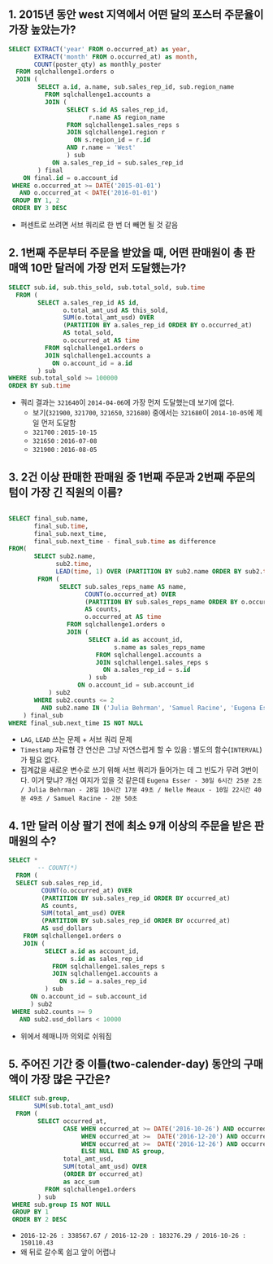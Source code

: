 ## 1. 2015년 동안 west 지역에서 어떤 달의 포스터 주문율이 가장 높았는가?
```sql
SELECT EXTRACT('year' FROM o.occurred_at) as year,
       EXTRACT('month' FROM o.occurred_at) as month,
       COUNT(poster_qty) as monthly_poster
  FROM sqlchallenge1.orders o
  JOIN (
        SELECT a.id, a.name, sub.sales_rep_id, sub.region_name
          FROM sqlchallenge1.accounts a
          JOIN (
                SELECT s.id AS sales_rep_id, 
                      r.name AS region_name
                FROM sqlchallenge1.sales_reps s
                JOIN sqlchallenge1.region r
                  ON s.region_id = r.id 
                AND r.name = 'West'
                ) sub 
            ON a.sales_rep_id = sub.sales_rep_id
        ) final
    ON final.id = o.account_id
 WHERE o.occurred_at >= DATE('2015-01-01') 
   AND o.occurred_at < DATE('2016-01-01')
 GROUP BY 1, 2
 ORDER BY 3 DESC
```
- 퍼센트로 쓰려면 서브 쿼리로 한 번 더 빼면 될 것 같음

## 2. 1번째 주문부터 주문을 받았을 때, 어떤 판매원이 총 판매액 10만 달러에 가장 먼저 도달했는가?
```sql
SELECT sub.id, sub.this_sold, sub.total_sold, sub.time
  FROM (
        SELECT a.sales_rep_id AS id,
               o.total_amt_usd AS this_sold,
               SUM(o.total_amt_usd) OVER 
               (PARTITION BY a.sales_rep_id ORDER BY o.occurred_at)
               AS total_sold,
               o.occurred_at AS time
          FROM sqlchallenge1.orders o 
          JOIN sqlchallenge1.accounts a
            ON o.account_id = a.id 
        ) sub
WHERE sub.total_sold >= 100000
ORDER BY sub.time
```
- 쿼리 결과는 `321640`이 `2014-04-06`에 가장 먼저 도달했는데 보기에 없다.
  - 보기(`321900`, `321700`, `321650`, `321680`) 중에서는 `321680`이 `2014-10-05`에 제일 먼저 도달함
  - `321700` : `2015-10-15`
  - `321650` : `2016-07-08`
  - `321900` : `2016-08-05`

## 3. 2건 이상 판매한 판매원 중 1번째 주문과 2번째 주문의 텀이 가장 긴 직원의 이름?
```sql

SELECT final_sub.name,
       final_sub.time, 
       final_sub.next_time,
       final_sub.next_time - final_sub.time as difference
FROM( 
       SELECT sub2.name,
             sub2.time,
             LEAD(time, 1) OVER (PARTITION BY sub2.name ORDER BY sub2.time) as next_time
        FROM (
              SELECT sub.sales_reps_name AS name,
                     COUNT(o.occurred_at) OVER
                     (PARTITION BY sub.sales_reps_name ORDER BY o.occurred_at)
                     AS counts,
                     o.occurred_at AS time
                FROM sqlchallenge1.orders o
                JOIN (
                      SELECT a.id as account_id,
                             s.name as sales_reps_name
                        FROM sqlchallenge1.accounts a 
                        JOIN sqlchallenge1.sales_reps s
                          ON a.sales_rep_id = s.id 
                      ) sub
                   ON o.account_id = sub.account_id 
           ) sub2
       WHERE sub2.counts <= 2
         AND sub2.name IN ('Julia Behrman', 'Samuel Racine', 'Eugena Esser', 'Nelle Meaux')
    ) final_sub
WHERE final_sub.next_time IS NOT NULL

```
- `LAG`, `LEAD` 쓰는 문제 + 서브 쿼리 문제
- `Timestamp` 자료형 간 연산은 그냥 자연스럽게 할 수 있음 : 별도의 함수(`INTERVAL`)가 필요 없다.
- 집계값을 새로운 변수로 쓰기 위해 서브 쿼리가 들어가는 데 그 빈도가 무려 3번이다. 이거 맞냐? 개선 여지가 있을 것 같은데
`Eugena Esser - 30일 6시간 25분 2초 / Julia Behrman - 28일 10시간 17분 49초 / Nelle Meaux - 10일 22시간 40분 49초 / Samuel Racine - 2분 50초`

## 4. 1만 달러 이상 팔기 전에 최소 9개 이상의 주문을 받은 판매원의 수?
```SQL
SELECT *
        -- COUNT(*)
  FROM (
  SELECT sub.sales_rep_id,
         COUNT(o.occurred_at) OVER
         (PARTITION BY sub.sales_rep_id ORDER BY occurred_at)
         AS counts,
         SUM(total_amt_usd) OVER
         (PARTITION BY sub.sales_rep_id ORDER BY occurred_at)
         AS usd_dollars
    FROM sqlchallenge1.orders o 
    JOIN (
          SELECT a.id as account_id,
                 s.id as sales_rep_id
            FROM sqlchallenge1.sales_reps s 
            JOIN sqlchallenge1.accounts a 
              ON s.id = a.sales_rep_id
          ) sub
      ON o.account_id = sub.account_id
      ) sub2
 WHERE sub2.counts >= 9 
   AND sub2.usd_dollars < 10000
```
- 위에서 헤매니까 의외로 쉬워짐

## 5. 주어진 기간 중 이틀(two-calender-day) 동안의 구매액이 가장 많은 구간은?
```SQL
SELECT sub.group,
       SUM(sub.total_amt_usd)
  FROM (
        SELECT occurred_at, 
               CASE WHEN occurred_at >= DATE('2016-10-26') AND occurred_at < DATE('2016-10-28') THEN '2016-10-26'
                    WHEN occurred_at >=  DATE('2016-12-20') AND occurred_at < DATE('2016-12-22') THEN '2016-12-20'
                    WHEN occurred_at >=  DATE('2016-12-26') AND occurred_at < DATE('2016-12-28') THEN '2016-12-26'
                    ELSE NULL END AS group,
               total_amt_usd,
               SUM(total_amt_usd) OVER
               (ORDER BY occurred_at)
               as acc_sum
          FROM sqlchallenge1.orders
        ) sub
 WHERE sub.group IS NOT NULL
 GROUP BY 1
 ORDER BY 2 DESC
```
- `2016-12-26 : 338567.67 / 2016-12-20 : 183276.29 / 2016-10-26 : 150110.43`
- 왜 뒤로 갈수록 쉽고 앞이 어렵냐